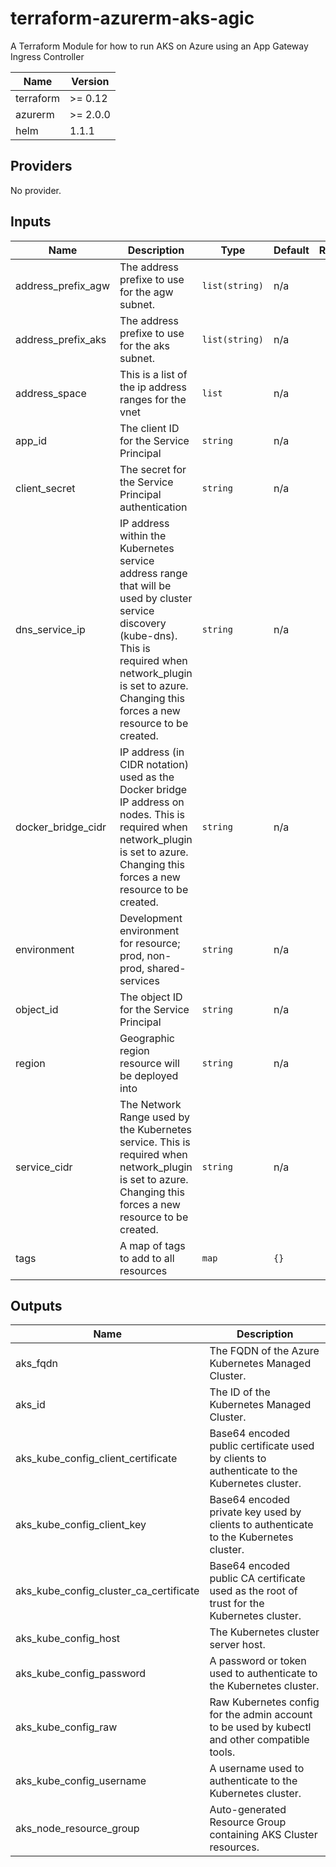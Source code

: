# terraform-azurerm-aks-agic
A Terraform Module for how to run AKS on Azure using an App Gateway Ingress Controller

| Name | Version |
|------|---------|
| terraform | >= 0.12 |
| azurerm | >= 2.0.0 |
| helm | 1.1.1 |

## Providers

No provider.

## Inputs

| Name | Description | Type | Default | Required |
|------|-------------|------|---------|:--------:|
| address\_prefix\_agw | The address prefixe to use for the agw subnet. | `list(string)` | n/a | yes |
| address\_prefix\_aks | The address prefixe to use for the aks subnet. | `list(string)` | n/a | yes |
| address\_space | This is a list of the ip address ranges for the vnet | `list` | n/a | yes |
| app\_id | The client ID for the Service Principal | `string` | n/a | yes |
| client\_secret | The secret for the Service Principal authentication | `string` | n/a | yes |
| dns\_service\_ip | IP address within the Kubernetes service address range that will be used by cluster service discovery (kube-dns). This is required when network\_plugin is set to azure. Changing this forces a new resource to be created. | `string` | n/a | yes |
| docker\_bridge\_cidr | IP address (in CIDR notation) used as the Docker bridge IP address on nodes. This is required when network\_plugin is set to azure. Changing this forces a new resource to be created. | `string` | n/a | yes |
| environment | Development environment for resource; prod, non-prod, shared-services | `string` | n/a | yes |
| object\_id | The object ID for the Service Principal | `string` | n/a | yes |
| region | Geographic region resource will be deployed into | `string` | n/a | yes |
| service\_cidr | The Network Range used by the Kubernetes service. This is required when network\_plugin is set to azure. Changing this forces a new resource to be created. | `string` | n/a | yes |
| tags | A map of tags to add to all resources | `map` | `{}` | no |

## Outputs

| Name | Description |
|------|-------------|
| aks\_fqdn | The FQDN of the Azure Kubernetes Managed Cluster. |
| aks\_id | The ID of the Kubernetes Managed Cluster. |
| aks\_kube\_config\_client\_certificate | Base64 encoded public certificate used by clients to authenticate to the Kubernetes cluster. |
| aks\_kube\_config\_client\_key | Base64 encoded private key used by clients to authenticate to the Kubernetes cluster. |
| aks\_kube\_config\_cluster\_ca\_certificate | Base64 encoded public CA certificate used as the root of trust for the Kubernetes cluster. |
| aks\_kube\_config\_host | The Kubernetes cluster server host. |
| aks\_kube\_config\_password | A password or token used to authenticate to the Kubernetes cluster. |
| aks\_kube\_config\_raw | Raw Kubernetes config for the admin account to be used by kubectl and other compatible tools. |
| aks\_kube\_config\_username | A username used to authenticate to the Kubernetes cluster. |
| aks\_node\_resource\_group | Auto-generated Resource Group containing AKS Cluster resources. |
